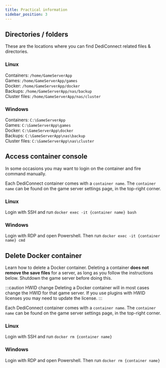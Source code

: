 ```yaml
---
title: Practical information
sidebar_position: 3
---
```


## Directories / folders
These are the locations where you can find DediConnect related files & directories.

### Linux

Containers: `/home/GameServerApp`<br />
Games: `/home/GameServerApp/games`<br />
Docker: `/home/GameServerApp/docker`<br />
Backups: `/home/GameServerApp/nas/backup`<br />
Cluster files: `/home/GameServerApp/nas/cluster`

### Windows
Containers: `C:\GameServerApp`<br />
Games: `C:\GameServerApp\games`<br />
Docker: `C:\GameServerApp\docker`<br />
Backups: `C:\GameServerApp\nas\backup`<br />
Cluster files: `C:\GameServerApp\nas\cluster`

## Access container console
In some occasions you may want to login on the container and fire command manually.

Each DediConnect container comes with a `container name`. The `container name` can be found on the game server settings page, in the top-right corner.

### Linux
Login with SSH and run `docker exec -it {container name} bash`

### Windows
Login with RDP and open Powershell. Then run `docker exec -it {container name} cmd`

## Delete Docker container
Learn how to delete a Docker container. Deleting a container __does not remove the save files__ for a server, as long as you follow the instructions below. Shutdown the game server before doing this.

:::caution HWID change
Deleting a Docker container will in most cases change the HWID for that game server. If you use plugins with HWID licenses you may need to update the license.
:::

Each DediConnect container comes with a `container name`. The `container name` can be found on the game server settings page, in the top-right corner.


### Linux
Login with SSH and run `docker rm {container name}`

### Windows
Login with RDP and open Powershell. Then run `docker rm {container name}`
